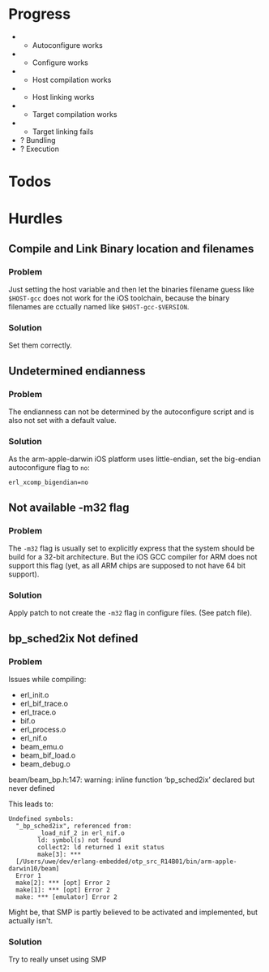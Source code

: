 # Progress

* + Autoconfigure works
* + Configure works
* + Host compilation works
* + Host linking works
* + Target compilation works
* - Target linking fails
* ? Bundling
* ? Execution



# Todos



# Hurdles

## Compile and Link Binary location and filenames

### Problem
Just setting the host variable and then let the binaries filename
guess like `$HOST-gcc` does not work for the iOS toolchain, because
the binary filenames are cctually named like `$HOST-gcc-$VERSION`.

### Solution
Set them correctly.


## Undetermined endianness

### Problem
The endianness can not be determined by the autoconfigure script and
is also not set with a default value.

### Solution
As the arm-apple-darwin iOS platform uses little-endian, set the
big-endian autoconfigure flag to `no`:

    erl_xcomp_bigendian=no


## Not available -m32 flag

### Problem
The `-m32` flag is usually set to explicitly express that the system
should be build for a 32-bit architecture. But the iOS GCC compiler
for ARM does not support this flag (yet, as all ARM chips are supposed
to not have 64 bit support).

### Solution
Apply patch to not create the `-m32` flag in configure files. (See
patch file).


## bp_sched2ix Not defined

### Problem
Issues while compiling:
 * erl_init.o
 * erl_bif_trace.o
 * erl_trace.o
 * bif.o
 * erl_process.o
 * erl_nif.o
 * beam_emu.o
 * beam_bif_load.o
 * beam_debug.o

beam/beam_bp.h:147: warning: inline function ‘bp_sched2ix’ declared but never defined

This leads to:

    Undefined symbols:
      "_bp_sched2ix", referenced from:
            _load_nif_2 in erl_nif.o
            ld: symbol(s) not found
            collect2: ld returned 1 exit status
            make[3]: ***
      [/Users/uwe/dev/erlang-embedded/otp_src_R14B01/bin/arm-apple-darwin10/beam]
      Error 1
      make[2]: *** [opt] Error 2
      make[1]: *** [opt] Error 2
      make: *** [emulator] Error 2

Might be, that SMP is partly believed to be activated and implemented,
but actually isn't. 

### Solution
Try to really unset using SMP
